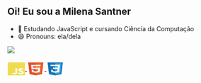 ## Oi! Eu sou a Milena Santner

- 🌱 Estudando JavaScript e cursando Ciência da Computação
- 😄 Pronouns: ela/dela

<div>
  <a href="https://github.com/milesantner">
    <img height="180em" src="https://github-readme-stats.vercel.app/api?username=milesantner&show_icons=true&theme=radical">
<!--     <img height="180em" src="https://![Top Langs](https://github-readme-stats.vercel.app/api/top-langs/?username=milesantner&langs_count=8)"> -->
</div>

<div style="display: inline_block"><br>
  <img align="center" alt="Rafa-Js" height="30" width="40" src="https://raw.githubusercontent.com/devicons/devicon/master/icons/javascript/javascript-plain.svg">
  <img align="center" alt="Rafa-HTML" height="30" width="40" src="https://raw.githubusercontent.com/devicons/devicon/master/icons/html5/html5-original.svg">
  <img align="center" alt="Rafa-CSS" height="30" width="40" src="https://raw.githubusercontent.com/devicons/devicon/master/icons/css3/css3-original.svg">
</div>


[<!--<img src="https://raw.githubusercontent.com/milesantner/milesantner/output/dist/github-contribution-grid-snake.svg" alt="Snake animation">-->](https://github.com/milesantner/milesantner/blob/main/.github/workflows/snake.yml)


